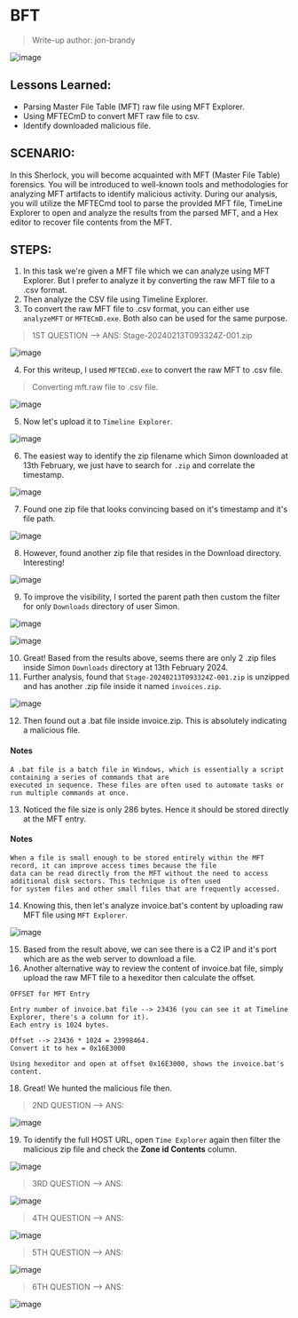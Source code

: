 # BFT
> Write-up author: jon-brandy

![image](https://github.com/jon-brandy/hackthebox/assets/70703371/bfaf309d-3852-4098-ba7f-fe722f04cb51)


## Lessons Learned:
- Parsing Master File Table (MFT) raw file using MFT Explorer.
- Using MFTECmD to convert MFT raw file to csv.
- Identify downloaded malicious file.

## SCENARIO:

In this Sherlock, you will become acquainted with MFT (Master File Table) forensics. You will be introduced to well-known tools 
and methodologies for analyzing MFT artifacts to identify malicious activity. During our analysis, you will utilize the MFTECmd 
tool to parse the provided MFT file, TimeLine Explorer to open and analyze the results from the parsed MFT, and a Hex editor 
to recover file contents from the MFT.


## STEPS:
1. In this task we're given a MFT file which we can analyze using MFT Explorer. But I prefer to analyze it by converting the raw MFT file to a .csv format.
2. Then analyze the CSV file using Timeline Explorer.
3. To convert the raw MFT file to .csv format, you can either use `analyzeMFT` or `MFTECmD.exe`. Both also can be used for the same purpose.

> 1ST QUESTION --> ANS: Stage-20240213T093324Z-001.zip

![image](https://github.com/jon-brandy/hackthebox/assets/70703371/c6838e00-5a77-458f-ab52-7d544a525ebe)


4. For this writeup, I used `MFTECmD.exe` to convert the raw MFT to .csv file.

> Converting mft.raw file to .csv file.

![image](https://github.com/jon-brandy/hackthebox/assets/70703371/a5a79e2f-1029-4a2c-9df4-ed1ea2968957)


5. Now let's upload it to `Timeline Explorer`.

![image](https://github.com/jon-brandy/hackthebox/assets/70703371/39d7836a-1b65-4c79-93c4-f8381a708ac6)


6. The easiest way to identify the zip filename which Simon downloaded at 13th February, we just have to search for `.zip` and correlate the timestamp.

![image](https://github.com/jon-brandy/hackthebox/assets/70703371/86a998d8-397d-4c1a-9303-8ed5fb95a88e)


7. Found one zip file that looks convincing based on it's timestamp and it's file path.

![image](https://github.com/jon-brandy/hackthebox/assets/70703371/e1bf4356-751f-4e34-99f2-12aee2bb2dd3)


8. However, found another zip file that resides in the Download directory. Interesting!

![image](https://github.com/jon-brandy/hackthebox/assets/70703371/2edaf7cc-e593-4b47-ab45-e932e82fc40b)


9. To improve the visibility, I sorted the parent path then custom the filter for only `Downloads` directory of user Simon.

![image](https://github.com/jon-brandy/hackthebox/assets/70703371/97f3315b-4b05-4a83-abab-48ce65dcea44)

![image](https://github.com/jon-brandy/hackthebox/assets/70703371/c9715566-3d7b-430b-840f-1bc6bb5df538)



10. Great! Based from the results above, seems there are only 2 .zip files inside Simon `Downloads` directory at 13th February 2024.
11. Further analysis, found that `Stage-20240213T093324Z-001.zip` is unzipped and has another .zip file inside it named `invoices.zip`.

![image](https://github.com/jon-brandy/hackthebox/assets/70703371/9631bebb-c611-461e-9ebf-399e505e1e2e)


12. Then found out a .bat file inside invoice.zip. This is absolutely indicating a malicious file.

#### Notes

```
A .bat file is a batch file in Windows, which is essentially a script containing a series of commands that are
executed in sequence. These files are often used to automate tasks or run multiple commands at once.
```

13. Noticed the file size is only 286 bytes. Hence it should be stored directly at the MFT entry.

#### Notes

```
When a file is small enough to be stored entirely within the MFT record, it can improve access times because the file
data can be read directly from the MFT without the need to access additional disk sectors. This technique is often used
for system files and other small files that are frequently accessed.
```


14. Knowing this, then let's analyze invoice.bat's content by uploading raw MFT file using `MFT Explorer`.

![image](https://github.com/jon-brandy/hackthebox/assets/70703371/bae66771-6510-4e1d-a827-553cc186c664)


15. Based from the result above, we can see there is a C2 IP and it's port which are as the web server to download a file.
16. Another alternative way to review the content of invoice.bat file, simply upload the raw MFT file to a hexeditor then calculate the offset.

```MD
OFFSET for MFT Entry

Entry number of invoice.bat file --> 23436 (you can see it at Timeline Explorer, there's a column for it).
Each entry is 1024 bytes.

Offset --> 23436 * 1024 = 23998464.
Convert it to hex = 0x16E3000

Using hexeditor and open at offset 0x16E3000, shows the invoice.bat's content.
```

18. Great! We hunted the malicious file then.

> 2ND QUESTION --> ANS:

![image](https://github.com/jon-brandy/hackthebox/assets/70703371/67acd946-ad3b-464d-8721-009130d27a14)


19. To identify the full HOST URL, open `Time Explorer` again then filter the malicious zip file and check the **Zone id Contents** column.

![image](https://github.com/jon-brandy/hackthebox/assets/70703371/8e9558df-f1c4-4d5f-a61b-85035d5d2b31)


> 3RD QUESTION --> ANS:

![image](https://github.com/jon-brandy/hackthebox/assets/70703371/d4bfc30b-fbfc-4c8d-aff7-f625a576de33)


> 4TH QUESTION --> ANS:

![image](https://github.com/jon-brandy/hackthebox/assets/70703371/832cd8ff-b6c5-46a6-b1fe-e295b84ae818)



> 5TH QUESTION --> ANS:

![image](https://github.com/jon-brandy/hackthebox/assets/70703371/082f4e7c-4f96-4172-b568-ac812da368b1)



> 6TH QUESTION --> ANS:

![image](https://github.com/jon-brandy/hackthebox/assets/70703371/47ac6334-4072-46e0-ba7d-e5be553442f4)
